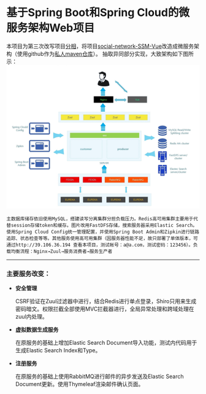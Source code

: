 # 基于Spring Boot和Spring Cloud的微服务架构Web项目
本项目为第三次改写项目[分相](https://github.com/JoherYu/flask_web_program_social_network)，将项目[social-network-SSM-Vue](https://github.com/JoherYu/social-network-SSM-Vue)改造成微服务架构（使用github作为[私人maven仓库](https://github.com/JoherYu/maven-private)）。
抽取异同部分实现，大致架构如下图所示：    
![Architecture](https://github.com/JoherYu/socail-network-microservice/blob/master/Architecture.jpg)   

    主数据库储存依旧使用MySQL，搭建读写分离集群分担负载压力。Redis高可用集群主要用于代替session存储token和缓存。图片改用FastDFS存储，搜索服务器采用Elastic Search。使用Spring Cloud Config统一管理配置，并使用Spring Boot Admin和Zipkin进行链路追踪、状态检查等等。其他服务使用高可用集群（因服务器性能不足，故只部署了单体版本，可通过http://39.106.36.194 查看本项目，测试帐号：a@a.com，测试密码：123456）。负载均衡流程：Nginx→Zuul→服务消费者→服务生产者
---
### 主要服务改变：
*    **安全管理**

     CSRF验证在Zuul过滤器中进行，结合Redis进行单点登录，Shiro只用来生成密码暗文。权限拦截全部使用MVC拦截器进行，全局异常处理和跨域处理在zuul内处理。
*    **虚拟数据生成服务**

     在原服务的基础上增加Elastic Search Document导入功能，测试内代码用于生成Elastic Search Index和Type。
*    **注册服务**

     在原服务的基础上使用RabbitMQ进行邮件的异步发送及Elastic Search Document更新。使用Thymeleaf渲染邮件确认页面。

  
